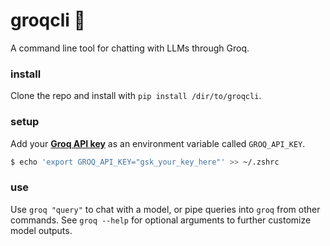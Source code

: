 # groqcli 🥦

A command line tool for chatting with LLMs through Groq.

### install

Clone the repo and install with `pip install /dir/to/groqcli`.

### setup

Add your [**Groq API key**](https://console.groq.com/keys) as an environment variable called `GROQ_API_KEY`.

```zsh
$ echo 'export GROQ_API_KEY="gsk_your_key_here"' >> ~/.zshrc
```

### use

Use `groq "query"` to chat with a model, or pipe queries into `groq` from other commands. See `groq --help` for optional arguments to further customize model outputs.
